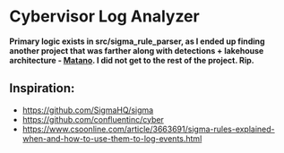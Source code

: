 # Cybervisor Log Analyzer

__Primary logic exists in src/sigma_rule_parser, as I ended up finding another project that was farther along with detections + lakehouse architecture - [Matano](https://github.com/matanolabs/matano). I did not get to the rest of the project. Rip.__

## Inspiration:

- https://github.com/SigmaHQ/sigma
- https://github.com/confluentinc/cyber
- https://www.csoonline.com/article/3663691/sigma-rules-explained-when-and-how-to-use-them-to-log-events.html

